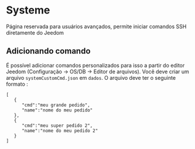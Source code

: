 # Systeme

Página reservada para usuários avançados, permite iniciar comandos SSH diretamente do Jeedom

## Adicionando comando

É possível adicionar comandos personalizados para isso a partir do editor Jeedom (Configuração -> OS/DB -> Editor de arquivos). Você deve criar um arquivo `systemCustomCmd.json` em `dados`. O arquivo deve ter o seguinte formato : 
```
[
   {
      "cmd":"meu grande pedido",
      "name":"nome do meu pedido"
   },
   {
      "cmd":"meu super pedido 2",
      "name":"nome do meu pedido 2"
   }
]
```
